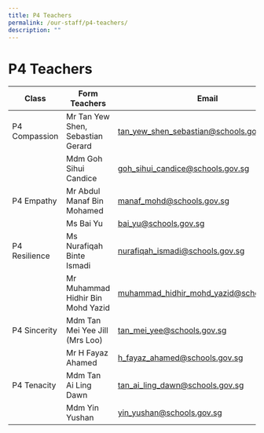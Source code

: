 ```yaml
---
title: P4 Teachers
permalink: /our-staff/p4-teachers/
description: ""
---
```

<h1><b>P4 Teachers</b></h1>


| Class | Form Teachers | Email |
| -------- | -------- | -------- |
|  P4 Compassion   | Mr Tan Yew Shen, Sebastian Gerard     | tan_yew_shen_sebastian@schools.gov.sg    |
| | Mdm Goh Sihui Candice|goh_sihui_candice@schools.gov.sg|
|P4 Empathy|Mr Abdul Manaf Bin Mohamed|manaf_mohd@schools.gov.sg|
| |Ms Bai Yu|bai_yu@schools.gov.sg|
|P4 Resilience|Ms Nurafiqah Binte Ismadi|nurafiqah_ismadi@schools.gov.sg|
| |Mr Muhammad Hidhir Bin Mohd Yazid|muhammad_hidhir_mohd_yazid@schools.gov.sg|
|P4 Sincerity|Mdm Tan Mei Yee Jill (Mrs Loo)|tan_mei_yee@schools.gov.sg|
| |Mr H Fayaz Ahamed|h_fayaz_ahamed@schools.gov.sg|
|P4 Tenacity|Mdm Tan Ai Ling Dawn|tan_ai_ling_dawn@schools.gov.sg|
| |Mdm Yin Yushan|yin_yushan@schools.gov.sg|
